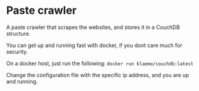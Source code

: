 Paste crawler
=============

A paste crawler that scrapes the websites, and stores it in a CouchDB
structure.

You can get up and running fast with docker, if you dont care much for
security.

On a docker host, just run the following:
```docker run klaemo/couchdb:latest```

Change the configuration file with the specific ip address, and you are up and
running.
